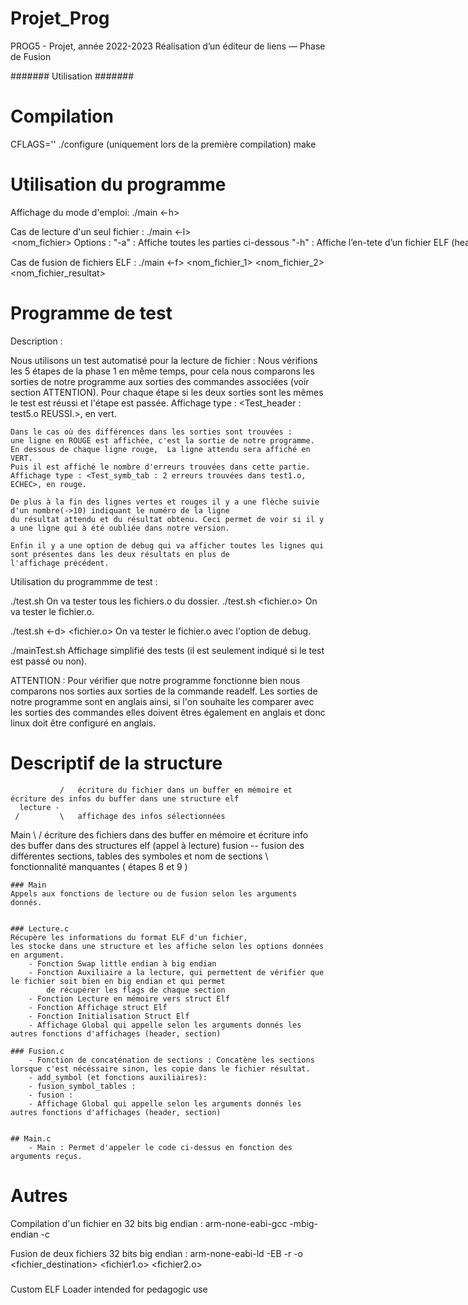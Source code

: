 # Projet_Prog
PROG5 - Projet, année 2022-2023 Réalisation d’un éditeur de liens — Phase de Fusion

####### Utilisation #######

# Compilation # 

CFLAGS='' ./configure (uniquement lors de la première compilation)
make

# Utilisation du programme 

Affichage du mode d'emploi: 
./main <-h> 

Cas de lecture d'un seul fichier : 
./main <-l> <option> <nom_fichier>
    Options :
        "-a" : Affiche toutes les parties ci-dessous
        "-h" : Affiche l’en-tete d’un fichier ELF (header)
        "-S" : Affiche la table des sections d’un fichier ELF (section header)
        "-s" : Affiche la table des symboles d’un fichier ELF (symbol table)
        "-r" : Afficher les tables de reimplantation d’un fichier ELF pour machine ARM (relocation section)
        "-x" : Affiche le contenu de l’une des sections d’un fichier ELF (section dump)
        NOTE : pour cette option il est necessaire d'ajouter un 4eme argument, le numero de la section que l'on souhaite afficher 
        profil : ./main <-l> <-x> <numero de la section a afficher> <nom_fichier>
        NOTE 2 : L'option "-a" affiche toutes les sections du fichier.

Cas de fusion de fichiers ELF : 
./main <-f> <nom_fichier_1> <nom_fichier_2> <nom_fichier_resultat>

# Programme de test

Description : 

Nous utilisons un test automatisé pour la lecture de fichier : 
    Nous vérifions les 5 étapes de la phase 1 en même temps, pour cela nous comparons les sorties de notre programme aux sorties 
    des commandes associées (voir section ATTENTION). 
    Pour chaque étape si les deux sorties sont les mêmes le test est réussi et l'étape est passée. 
    Affichage type : <Test_header : test5.o REUSSI.>, en vert. 

    Dans le cas où des différences dans les sorties sont trouvées : 
    une ligne en ROUGE est affichée, c'est la sortie de notre programme.
    En dessous de chaque ligne rouge,  La ligne attendu sera affiché en VERT. 
    Puis il est affiché le nombre d'erreurs trouvées dans cette partie.
    Affichage type : <Test_symb_tab : 2 erreurs trouvées dans test1.o, ECHEC>, en rouge.

    De plus à la fin des lignes vertes et rouges il y a une flèche suivie d'un nombre(->10) indiquant le numéro de la ligne 
    du résultat attendu et du résultat obtenu. Ceci permet de voir si il y a une ligne qui à été oubliée dans notre version. 

    Enfin il y a une option de debug qui va afficher toutes les lignes qui sont présentes dans les deux résultats en plus de
    l'affichage précédent. 


Utilisation du programmme de test  :


./test.sh <dossier>
    On va tester tous les fichiers.o du dossier.
./test.sh <fichier.o>
    On va tester le fichier.o.

./test.sh <-d> <fichier.o>
    On va tester le fichier.o avec l'option de debug.


./mainTest.sh <dossier>
    Affichage simplifié des tests (il est seulement indiqué si le test est passé ou non).


ATTENTION : Pour vérifier que notre programme fonctionne bien nous comparons nos sorties aux sorties de la commande 
readelf. Les sorties de notre programme sont en anglais ainsi, si l'on souhaite les comparer avec les sorties des commandes elles 
doivent êtres également en anglais et donc linux doit être configuré en anglais. 



# Descriptif de la structure 

               /   écriture du fichier dans un buffer en mémoire et écriture des infos du buffer dans une structure elf  
      lecture -
     /         \   affichage des infos sélectionnées  
Main 
     \         /   écriture des fichiers dans des buffer en mémoire et écriture info des buffer dans des structures elf  (appel à lecture)
      fusion   --  fusion des différentes sections, tables des symboles et nom de sections
               \   fonctionnalité manquantes ( étapes 8 et 9 )
    
    ### Main
    Appels aux fonctions de lecture ou de fusion selon les arguments donnés. 


    ### Lecture.c
    Récupère les informations du format ELF d'un fichier, 
    les stocke dans une structure et les affiche selon les options données en argument.
        - Fonction Swap little endian à big endian 
        - Fonction Auxiliaire a la lecture, qui permettent de vérifier que le fichier soit bien en big endian et qui permet 
            de récupérer les flags de chaque section
        - Fonction Lecture en mémoire vers struct Elf
        - Fonction Affichage struct Elf
        - Fonction Initialisation Struct Elf
        - Affichage Global qui appelle selon les arguments donnés les autres fonctions d'affichages (header, section) 

    ### Fusion.c 
        - Fonction de concaténation de sections : Concatène les sections lorsque c'est nécéssaire sinon, les copie dans le fichier résultat. 
        - add_symbol (et fonctions auxiliaires): 
        - fusion_symbol_tables :
        - fusion :
        - Affichage Global qui appelle selon les arguments donnés les autres fonctions d'affichages (header, section) 


    ## Main.c
        - Main : Permet d'appeler le code ci-dessus en fonction des arguments reçus.



# Autres  
Compilation d'un fichier en 32 bits big endian :
arm-none-eabi-gcc -mbig-endian -c <fichier>

Fusion de deux fichiers 32 bits big endian :
arm-none-eabi-ld -EB -r -o <fichier_destination> <fichier1.o> <fichier2.o>

###
Custom ELF Loader intended for pedagogic use
###